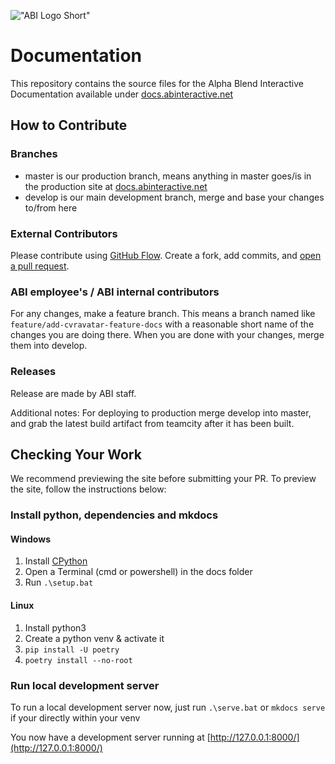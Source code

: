 !["ABI Logo Short"](https://docs.abinteractive.net/assets/images/abi-small-white.png)

# Documentation

This repository contains the source files for the Alpha Blend Interactive Documentation available under [docs.abinteractive.net](https://docs.abinteractive.net/)

## How to Contribute

### Branches

- master is our production branch, means anything in master goes/is in the production site at [docs.abinteractive.net](https://docs.abinteractive.net/)
- develop is our main development branch, merge and base your changes to/from here

### External Contributors

Please contribute using [GitHub Flow](https://guides.github.com/introduction/flow). Create a fork, add commits, and [open a pull request](https://github.com/Alpha-Blend-Interactive/docs/compare).

### ABI employee's / ABI internal contributors

For any changes, make a feature branch.
This means a branch named like `feature/add-cvravatar-feature-docs` with a reasonable short name of the changes you are doing there.
When you are done with your changes, merge them into develop.

### Releases
Release are made by ABI staff.

Additional notes:
For deploying to production merge develop into master, and grab the latest build artifact from teamcity after it has been built.

## Checking Your Work

We recommend previewing the site before submitting your PR.  To preview the site, follow the instructions below:

### Install python, dependencies and mkdocs

#### Windows

1. Install [CPython](https://python.org)
2. Open a Terminal (cmd or powershell) in the docs folder
3. Run `.\setup.bat`

#### Linux

1. Install python3
2. Create a python venv & activate it
3. `pip install -U poetry`
4. `poetry install --no-root`


### Run local development server

To run a local development server now, just run `.\serve.bat`
or `mkdocs serve` if your directly within your venv

You now have a development server running at [http://127.0.0.1:8000/](http://127.0.0.1:8000/)